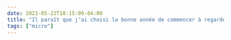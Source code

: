 ```yaml
---
date: 2021-05-22T18:15:09-04:00
title: "Il paraît que j’ai choisi la bonne année de commencer à regarder Eurovision ! 🇫🇷🇨🇭"
tags: ["micro"]
---
```

